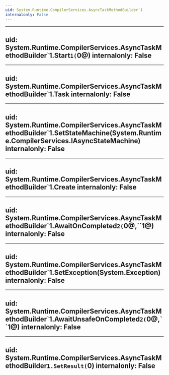 ```yaml
---
uid: System.Runtime.CompilerServices.AsyncTaskMethodBuilder`1
internalonly: False
---
```


---
uid: System.Runtime.CompilerServices.AsyncTaskMethodBuilder`1.Start``1(``0@)
internalonly: False
---

---
uid: System.Runtime.CompilerServices.AsyncTaskMethodBuilder`1.Task
internalonly: False
---

---
uid: System.Runtime.CompilerServices.AsyncTaskMethodBuilder`1.SetStateMachine(System.Runtime.CompilerServices.IAsyncStateMachine)
internalonly: False
---

---
uid: System.Runtime.CompilerServices.AsyncTaskMethodBuilder`1.Create
internalonly: False
---

---
uid: System.Runtime.CompilerServices.AsyncTaskMethodBuilder`1.AwaitOnCompleted``2(``0@,``1@)
internalonly: False
---

---
uid: System.Runtime.CompilerServices.AsyncTaskMethodBuilder`1.SetException(System.Exception)
internalonly: False
---

---
uid: System.Runtime.CompilerServices.AsyncTaskMethodBuilder`1.AwaitUnsafeOnCompleted``2(``0@,``1@)
internalonly: False
---

---
uid: System.Runtime.CompilerServices.AsyncTaskMethodBuilder`1.SetResult(`0)
internalonly: False
---
